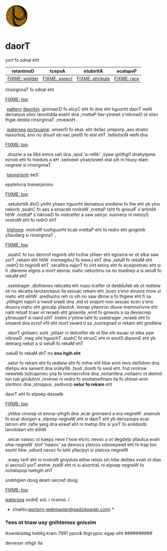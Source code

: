 ![gdiskr](assets/gdiskr.gif)

# daorT



yort fo sdnal eht

|  **rotanimoD**                 |  **tcepsA**                  |  **etubirttA**                     |  **ecalupoP**            | 
| ------------------------------ | ---------------------------- | ---------------------------------- | ------------------------ | 
|  [FIXME: wielder](wielder.md)  |  [FIXME: aspect](aspect.md)  |  [FIXME: attribute](attribute.md)  |  [FIXME: race](race.md)  | 

 





rinsirgnnaT fo sdnal eht


  [FIXME: top](top.md) 



  ![xparent](assets/xparent.gif)  [pattern](pattern.md)  [dworkin](dworkin.md) .gnimaerD fo elcyC eht fo dne eht hguorht daorT weN deniatsus sliev lanoitidda eseht dna ,nrettaP liev-ytnewt s'nikrowD ot sliev thgie dedda rinsirgnnaT ,revewoH .

  ![xparent](assets/xparent.gif)  [watersea](watersea.md)  [portsuame](portsuame.md) .smaerD fo ekaL eht dellac ylreporp ,aes dnalni naixortraL eno no dnuof eb nac peelS fo elsI ehT .telbotsoN weN dna 

 


  [FIXME: top](top.md) 



  ![xparent](assets/xparent.gif) .draziw a sa lliks emos sah dna ,ojod 'a-rellik' ,syaw gnithgif dnahytpme eznob eht fo tneduts a eH .seitnewt ylrae/sneet etal sih ni htuoy elam negnew si rinsirgnnaT

  ![xparent](assets/xparent.gif)  [tanngrisnir](tanngrisnir.md)  eeS

 





epytehcra tneserpinmo


  [FIXME: top](top.md) 



  ![xparent](assets/xparent.gif) .setubirttA dloG ytriht ylraen hguorht deniatsus sredleiw fo lliw eht yb ylno nekorb ,soahC fo aes a emaceb nrolroW ,nrettaP taht fo gnixulF s'artimlA htiW .nrettaP s'nikrowD fo noitcelfer a saw selcyc suoiverp ni metsyS nrolroW eht fo redrO ehT

  ![xparent](assets/xparent.gif)  [highone](highone.md)  .nrolroW tuohguorht kcab nrettaP eht fo redro eht gnignirb yllaudarg si rinsirgnnaT ,

 


  [FIXME: top](top.md) 



  ![xparent](assets/xparent.gif) .soahC fo tuo demrof regnirb eht hcihw ytilaer eht egnarra-er ot elba saw yorT ,rekam eht htiW .tnemegduJ fo leweJ ehT dna ,seluR fo rekaM eht ,redrO fo regnirB ehT :stcafitra najorT fo oirt emirp eht fo eceipretnec eht si tI .dlareme elgnis a morf devrac niahc nekorbnu na no tnadnep a si seluR fo rekaM ehT

  ![xparent](assets/xparent.gif) .sseldrager ,dlofneves rekcatta eht nopu tcelfer ot delddufeb eb ot redleiw sti no skcatta larutanrepus lla sesuac rekam eht ,kcen s'eno dnuora nrow si niahc eht elihW .sredluohs reh ro sih no saw dlrow a fo thgiew eht fi sa ,ylithgim najort a nwod sraeb dna ,eid ot snajort-non sesuac kcen s'eno dnuora niahc eht gnicalp yllautcA .timrep yllamron dluow tnemnorivne eht naht retsaf tcaer ot reraeb eht gniwolla ,emit fo gniwols a sa deviecrep yltneuqerf si niard sihT .tnetni s'ytitne taht fo sseldrager ,reraeb eht fo smaerd dna ecrof efil eht morf sward ti sa ,suoregnad si rekam eht gnidleiw

  ![xparent](assets/xparent.gif) .daorT gnitaerc suht ,ytilaer ni detcelfer eb ot lliw sih esuac ot elba saw nikrowD ,meg siht hguorhT .soahC fo struoC eht ni enotS dlaremE eht yb detnarg nekot a si seluR fo rekaM ehT

 
:seluR fo rekaM ehT no **eno hgih eht** 

  ![xparent](assets/xparent.gif) .selur fo rekam eht fo redleiw eht fo mihw eht htiw emit revo deifidom dna dlehpu era saiserit dna snikyllib ,tsud ,doolb fo swal eht .frut nrolrow neewteb )s(tcapmoc yna fo tnemecrofne dna ,noitartibra ,noitaerc ot detimil ton tub gnidulcni ,nrolrow ni *redro* fo snoitatsefinam lla fo shtnet-enin slortnoc dna ,stroppus ,sedivorp **selur fo rekam** eht

 







daorT eht fo elpoep desselb


  [FIXME: top](top.md) 



  ![xparent](assets/xparent.gif) .ytiliba cinoisp ot enorp-ylhgih dna ,ecar gnimaerd a era negneW .snamuh fo ecar diorgen a ,elpoep negneW eht si daorT eht yb derosnops ecar latrom eht ,rafle yerg dna eireaf eht ni tnetop llits si yorT fo enildoolb lanoitidart eht elihW

  ![xparent](assets/xparent.gif) .secar nawoc ot kaeps neve t'now elcric nevoc a ot degdelp yllautca evah ohw negneW .klof 'nawoc' sa denrocs yteicos sdoowpeed eht fo trap ton esoht htiw ,sdiurd nevoc fo taht yllacipyt si yteicos negneW

  ![xparent](assets/xparent.gif) .sraey tsrif eht ni nrolroW gniyduts elihw retsis sih htiw delttes evah ot dias si secnuO yorT erehw ,tseW eht ni si aixortraL ni elpoep negneW fo noitalupop tsehgih ehT

 





srobhgien doog ekam secnef doog


  [FIXME: top](top.md) 



 [watersea](watersea.md) sodnE soL / nramoL / 


 * (mailto:worlorn-webmaster@gadzikowski.com) *




### ?ees ot tnaw uoy gnihtemos gnissim







ikswokizdag treblig kram 7991 ypoc& thgirypoc egap siht
########## 

devreser sthgir lla